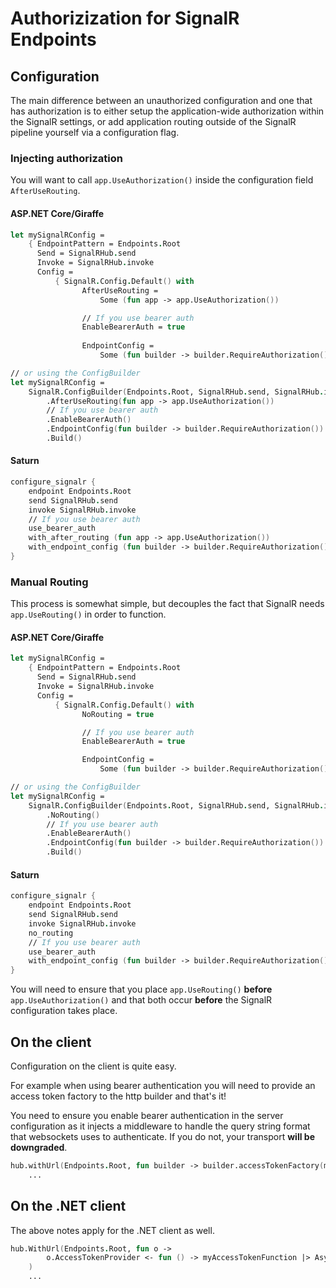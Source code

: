 # Authorizization for SignalR Endpoints

## Configuration

The main difference between an unauthorized configuration
and one that has authorization is to either setup the 
application-wide authorization within the SignalR settings, 
or add application routing outside of the SignalR pipeline 
yourself via a configuration flag.

### Injecting authorization

You will want to call `app.UseAuthorization()` inside the configuration 
field `AfterUseRouting`.

#### ASP.NET Core/Giraffe

```fsharp
let mySignalRConfig =
    { EndpointPattern = Endpoints.Root
      Send = SignalRHub.send
      Invoke = SignalRHub.invoke 
      Config = 
          { SignalR.Config.Default() with 
                AfterUseRouting = 
                    Some (fun app -> app.UseAuthorization())

                // If you use bearer auth
                EnableBearerAuth = true
                
                EndpointConfig = 
                    Some (fun builder -> builder.RequireAuthorization()) }

// or using the ConfigBuilder
let mySignalRConfig =
    SignalR.ConfigBuilder(Endpoints.Root, SignalRHub.send, SignalRHub.invoke)
        .AfterUseRouting(fun app -> app.UseAuthorization())
        // If you use bearer auth
        .EnableBearerAuth()
        .EndpointConfig(fun builder -> builder.RequireAuthorization())
        .Build()
```

#### Saturn

```fsharp
configure_signalr {
    endpoint Endpoints.Root
    send SignalRHub.send
    invoke SignalRHub.invoke
    // If you use bearer auth
    use_bearer_auth
    with_after_routing (fun app -> app.UseAuthorization())
    with_endpoint_config (fun builder -> builder.RequireAuthorization())
}
```

### Manual Routing

This process is somewhat simple, but decouples the fact that
SignalR needs `app.UseRouting()` in order to function.

#### ASP.NET Core/Giraffe

```fsharp
let mySignalRConfig =
    { EndpointPattern = Endpoints.Root
      Send = SignalRHub.send
      Invoke = SignalRHub.invoke 
      Config = 
          { SignalR.Config.Default() with 
                NoRouting = true

                // If you use bearer auth
                EnableBearerAuth = true

                EndpointConfig = 
                    Some (fun builder -> builder.RequireAuthorization()) }

// or using the ConfigBuilder
let mySignalRConfig =
    SignalR.ConfigBuilder(Endpoints.Root, SignalRHub.send, SignalRHub.invoke)
        .NoRouting()
        // If you use bearer auth
        .EnableBearerAuth()
        .EndpointConfig(fun builder -> builder.RequireAuthorization())
        .Build()
```

#### Saturn

```fsharp
configure_signalr {
    endpoint Endpoints.Root
    send SignalRHub.send
    invoke SignalRHub.invoke
    no_routing
    // If you use bearer auth
    use_bearer_auth
    with_endpoint_config (fun builder -> builder.RequireAuthorization())
}
```

You will need to ensure that you place `app.UseRouting()` **before**
`app.UseAuthorization()` and that both occur **before** the SignalR
configuration takes place.

## On the client

Configuration on the client is quite easy. 

For example when using bearer authentication you will need to 
provide an access token factory to the http builder and that's it!

You need to ensure you enable bearer authentication in the server configuration
as it injects a middleware to handle the query string format that websockets uses
to authenticate. If you do not, your transport **will be downgraded**.

```fsharp
hub.withUrl(Endpoints.Root, fun builder -> builder.accessTokenFactory(myAccessTokenFunction))
    ...
```

## On the .NET client

The above notes apply for the .NET client as well.

```fsharp
hub.WithUrl(Endpoints.Root, fun o -> 
        o.AccessTokenProvider <- fun () -> myAccessTokenFunction |> Async.StartAsTask
    )
    ...
```
